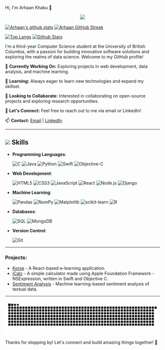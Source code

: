  Hi, I'm Arhaan Khaku 👋 

<p align="center">
  <a href="https://github.com/DenverCoder1/readme-typing-svg">
    <img src="https://readme-typing-svg.herokuapp.com?font=Time+New+Roman&color=cyan&size=25&center=true&vCenter=true&width=600&height=100&lines=SStudent+at+University+of+British+Columbia;Major+in+Computer+Science;Minor+in+Data+Science">
  </a>
</p>

[![Arhaan's github stats](https://github-readme-stats.vercel.app/api?username=Arhaankk&show_icons=true&theme=tokyonight)](https://github.com/Arhaankk)
[![Arhaan GitHub Streak](https://github-readme-streak-stats.herokuapp.com/?user=Arhaankk&theme=tokyonight)](https://github.com/Arhaankk)

[![Top Langs](https://github-readme-stats.vercel.app/api/top-langs/?username=Arhaankk&theme=tokyonight)](https://github.com/Arhaankk)
[![Github Stars](https://github-readme-stats.vercel.app/api?username=Arhaankk&show_icons=true&locale=en&count_private=true&hide_rank=true&custom_title=My%20GitHub%20Stats&disable_animations=true&theme=tokyonight)](https://github.com/Arhaankk)


I'm a third-year Computer Science student at the University of British Columbia, with a passion for building innovative software solutions and exploring the realms of data science. Welcome to my GitHub profile!

🔭 **Currently Working On:** Exploring projects in web development, data analysis, and machine learning.

🌱 **Learning:** Always eager to learn new technologies and expand my skillset.

👯 **Looking to Collaborate:** Interested in collaborating on open-source projects and exploring research opportunities.

💬 **Let's Connect:** Feel free to reach out to me via email or LinkedIn!

📫 **Contact:** [Email](arhaan1905@gmail.com) | [LinkedIn](https://www.linkedin.com/in/arhaankhaku)

---

## <img src="https://media2.giphy.com/media/QssGEmpkyEOhBCb7e1/giphy.gif?cid=ecf05e47a0n3gi1bfqntqmob8g9aid1oyj2wr3ds3mg700bl&rid=giphy.gif" width ="25"><b> Skills</b>

<p align="center">

- **Programming Languages**:

    ![C](https://img.shields.io/badge/C%20-%232370ED.svg?style=for-the-badge&logo=c&logoColor=white)
    ![Java](https://img.shields.io/badge/Java%20-%2300599C.svg?style=for-the-badge&logo=java&logoColor=white)
    ![Python](https://img.shields.io/badge/Python%20-%2314354C.svg?style=for-the-badge&logo=python&logoColor=white)
    ![Swift](https://img.shields.io/badge/Swift%20-%23FA7343.svg?style=for-the-badge&logo=swift&logoColor=white)
    ![Objective-C](https://img.shields.io/badge/Objective--C%20-%23657%2Cff.svg?style=for-the-badge&logo=objective-c&logoColor=white)
  
</p>

<p align="center">
  
- **Web Development**:

    ![HTML5](https://img.shields.io/badge/HTML5%20-%23E34F26.svg?style=for-the-badge&logo=html5&logoColor=white)
    ![CSS3](https://img.shields.io/badge/CSS3%20-%231572B6.svg?style=for-the-badge&logo=css3&logoColor=white)
    ![JavaScript](https://img.shields.io/badge/JavaScript%20-%23323330.svg?style=for-the-badge&logo=javascript&logoColor=%23F7DF1E)
    ![React](https://img.shields.io/badge/React%20-%2320232A.svg?style=for-the-badge&logo=react&logoColor=%2361DAFB)
    ![Node.js](https://img.shields.io/badge/Node.js%20-%2343853D.svg?style=for-the-badge&logo=node.js&logoColor=white)
    ![Django](https://img.shields.io/badge/Django%20-%23092E20.svg?style=for-the-badge&logo=django&logoColor=white)
</p>

<p align="center">
  
- **Machine Learning**:

    ![Pandas](https://img.shields.io/badge/Pandas%20-%23150458.svg?style=for-the-badge&logo=pandas&logoColor=white)
    ![NumPy](https://img.shields.io/badge/NumPy%20-%23013243.svg?style=for-the-badge&logo=numpy&logoColor=white)
    ![Matplotlib](https://img.shields.io/badge/Matplotlib%20-%23E24A33.svg?style=for-the-badge&logo=matplotlib&logoColor=white)
    ![scikit-learn](https://img.shields.io/badge/scikit--learn%20-%23F7931E.svg?style=for-the-badge&logo=scikit-learn&logoColor=white)
    ![R](https://img.shields.io/badge/R%20-%23276DC3.svg?style=for-the-badge&logo=r&logoColor=white)
</p>

<p align="center">

- **Databases**:
    
    ![SQL](https://img.shields.io/badge/SQL%20-%2300f.svg?style=for-the-badge&logo=sql&logoColor=white)
    ![MongoDB](https://img.shields.io/badge/MongoDB%20-%234ea94b.svg?style=for-the-badge&logo=mongodb&logoColor=white)
</p>

<p align="center">
   
 - **Version Control**:

    ![Git](https://img.shields.io/badge/Git%20-%23F05032.svg?style=for-the-badge&logo=git&logoColor=white)

</p>

---

### Projects:

- [Korse](#) - A React-based e-learning application.
- [iCalc](#) - A simple calculator made using Apple Foundation Framework - NSExpression, written in Swift and Objective C.
- [Sentiment Analysis](#) - Machine learning-based sentiment analysis of textual data.

---

<p align="center">
	<img src="https://github.com/7oSkaaa/7oSkaaa/blob/output/github-contribution-grid-snake.svg?" alt="Snake Game"/>
</p>

Thanks for stopping by! Let's connect and build amazing things together! 🚀
